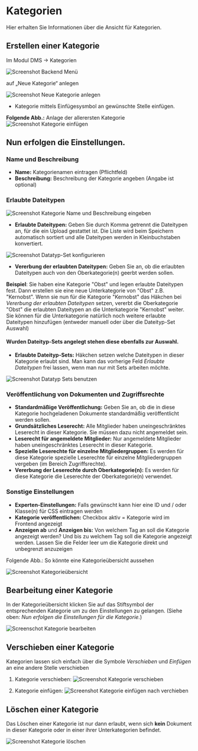 # Kategorien

Hier erhalten Sie Informationen über die Ansicht für Kategorien.

## Erstellen einer Kategorie

Im Modul DMS → Kategorien

![Screenshot Backend Menü](../screenshot_dms_backend_menu.png)

auf „Neue Kategorie“ anlegen

![Screenshot Neue Kategorie anlegen](screenshot_category_new_category.png)

* Kategorie mittels Einfügesysmbol an gewünschte Stelle einfügen.

**Folgende Abb.:** Anlage der allerersten Kategorie
![Screenshot Kategorie einfügen](screenshot_category_insert.png)



## Nun erfolgen die Einstellungen.


### Name und Beschreibung

* **Name:** Kategorienamen eintragen (Pflichtfeld)
* **Beschreibung:** Beschreibung der Kategorie angeben (Angabe ist optional)




### Erlaubte Dateitypen

![Screenshot Kategorie Name und Beschreibung eingeben](screenshot_category_name_and_description.png)

* **Erlaubte Dateitypen:** Geben Sie durch Komma getrennt die Dateitypen an, für die ein Upload gestattet ist. Die Liste wird beim Speichern automatisch sortiert und alle Dateitypen werden in Kleinbuchstaben konvertiert.

![Screenshot Datatyp-Set konfigurieren](screenshot_category_config_datatyp_set.png)

* **Vererbung der erlaubten Dateitypen:** Geben Sie an, ob die erlaubten Dateitypen auch
von den Oberkategorie(n) geerbt werden sollen.

**Beispiel**: Sie haben eine Kategorie "Obst" und legen erlaubte Dateitypen fest. Dann erstellen sie eine neue Unterkategorie von "Obst" z.B. "Kernobst". Wenn sie nun für die Kategorie "Kernobst" das Häkchen bei *Vererbung der erlaubten Dateitypen* setzen, vererbt die Oberkategorie "Obst" die erlaubten Dateitypen an die Unterkategorie "Kernobst" weiter. Sie können für die Unterkategorie natürlich noch weitere erlaubte Dateitypen hinzufügen (entweder manuell oder über die Dateityp-Set Auswahl)

#### Wurden Dateityp-Sets angelegt stehen diese ebenfalls zur Auswahl.

* **Erlaubte Dateityp-Sets:** Häkchen setzen welche Dateitypen in dieser Kategorie erlaubt sind. Man kann das vorherige Feld *Erlaubte Dateitypen* frei lassen, wenn man nur mit Sets arbeiten möchte.

![Screenshot Datatyp Sets benutzen](screenshot_category_using_datatyp_sets.png)



### Veröffentlichung von Dokumenten und Zugriffsrechte

* **Standardmäßige Veröffentlichung:** Geben Sie an, ob die in diese Kategorie hochgeladenen Dokumente standardmäßig veröffentlicht werden sollen.
* **Grundsätzliches Leserecht:** Alle Mitglieder haben uneingeschränktes Leserecht in dieser Kategorie. Sie müssen dazu nicht angemeldet sein.
* **Leserecht für angemeldete Mitglieder:**  Nur angemeldete Mitglieder haben uneingeschränktes Leserecht in dieser Kategorie.
* **Spezielle Leserechte für einzelne Mitgliedergruppen:** Es werden für diese Kategorie spezielle Leserechte für einzelne Mitgliedergruppen vergeben (im Bereich Zugriffsrechte).
* **Vererbung der Leserechte durch Oberkategorie(n):** Es werden für diese Kategorie die Leserechte der Oberkategorie(n) verwendet.



### Sonstige Einstellungen

* **Experten-Einstellungen:** Falls gewünscht kann hier eine ID und / oder Klasse(n) für CSS eintragen werden
* **Kategorie veröffentlichen:** Checkbox aktiv = Kategorie wird im Frontend angezeigt
* **Anzeigen ab** und **Anzeigen bis:** Von welchem Tag an soll die Kategorie angezeigt werden? Und bis zu welchem Tag soll die Kategorie angezeigt werden.
Lassen Sie die Felder leer um die Kategorie direkt und unbegrenzt anzuzeigen

Folgende Abb.: So könnte eine Kategorieübersicht aussehen

![Screenshot Kategorieübersicht](screenshot_category_listing.png)



## Bearbeitung einer Kategorie

In der Kategorieübersicht klicken Sie auf das Stiftsymbol der entsprechenden Kategorie um zu den Einstellungen zu gelangen. (Siehe oben: *Nun erfolgen die Einstellungen für die Kategorie.*)

![Screenschot Kategorie bearbeiten](screenshot_category_edit.png)



## Verschieben einer Kategorie

Kategorien lassen sich einfach über die Symbole *Verschieben* und *Einfügen* an eine andere Stelle verschieben

1. Kategorie verschieben: 
![Screenshot Kategorie verschieben](screenshot_category_move.png)


2. Kategorie einfügen:
![Screenshot Kategorie einfügen nach verchieben](screenshot_category_insert_after_moving.png)



## Löschen einer Kategorie

Das Löschen einer Kategorie ist nur dann erlaubt, wenn sich **kein** Dokument in dieser Kategorie oder in einer ihrer Unterkategorien befindet.

![Screenshot Kategorie löschen](screenshot_category_delete.png)